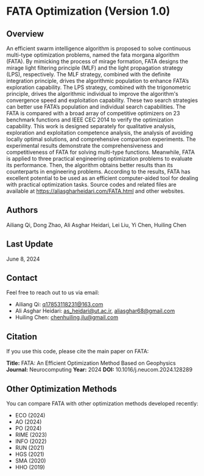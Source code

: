 # FATA Optimization (Version 1.0)

## Overview
An efficient swarm intelligence algorithm is proposed to solve continuous multi-type optimization problems, named the fata morgana algorithm (FATA). By mimicking the process of mirage formation, FATA designs the mirage light filtering principle (MLF) and the light propagation strategy (LPS), respectively. The MLF strategy, combined with the definite integration principle, drives the algorithmic population to enhance FATA’s exploration capability. The LPS strategy, combined with the trigonometric principle, drives the algorithmic individual to improve the algorithm's convergence speed and exploitation capability. These two search strategies can better use FATA’s population and individual search capabilities. The FATA is compared with a broad array of competitive optimizers on 23 benchmark functions and IEEE CEC 2014 to verify the optimization capability. This work is designed separately for qualitative analysis, exploration and exploitation competence analysis, the analysis of avoiding locally optimal solutions, and comprehensive comparison experiments. The experimental results demonstrate the comprehensiveness and competitiveness of FATA for solving multi-type functions. Meanwhile, FATA is applied to three practical engineering optimization problems to evaluate its performance. Then, the algorithm obtains better results than its counterparts in engineering problems. According to the results, FATA has excellent potential to be used as an efficient computer-aided tool for dealing with practical optimization tasks. Source codes and related files are available at https://aliasgharheidari.com/FATA.html and other websites.

## Authors
Ailiang Qi, Dong Zhao, Ali Asghar Heidari, Lei Liu, Yi Chen, Huiling Chen

## Last Update
June 8, 2024

## Contact
Feel free to reach out to us via email:
- Ailiang Qi: q17853118231@163.com
- Ali Asghar Heidari: as_heidari@ut.ac.ir, aliasghar68@gmail.com
- Huiling Chen: chenhuiling.jlu@gmail.com

## Citation
If you use this code, please cite the main paper on FATA:

**Title:** FATA: An Efficient Optimization Method Based on Geophysics
**Journal:** Neurocomputing
**Year:** 2024
**DOI:** 10.1016/j.neucom.2024.128289

## Other Optimization Methods
You can compare FATA with other optimization methods developed recently:

- ECO (2024)
- AO (2024)
- PO (2024)
- RIME (2023)
- INFO (2022)
- RUN (2021)
- HGS (2021)
- SMA (2020)
- HHO (2019)
